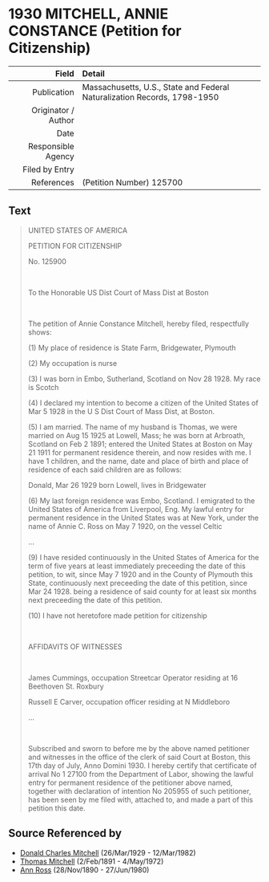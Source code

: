 ﻿---
layout: page
permalink: /sources/s88444891
---

# 1930 MITCHELL, ANNIE CONSTANCE (Petition for Citizenship)

Field | Detail
---:|:---
Publication | Massachusetts, U.S., State and Federal Naturalization Records, 1798-1950
Originator / Author | 
Date | 
Responsible Agency | 
Filed by Entry | 
References | (Petition Number) 125700

## Text

> UNITED STATES OF AMERICA
>
> PETITION FOR CITIZENSHIP
>
> No. 125900
>
> <br/>
>
> To the Honorable US Dist Court of Mass Dist at Boston
>
> <br/>
>
> The petition of Annie Constance Mitchell, hereby filed, respectfully shows:
>
> (1) My place of residence is State Farm, Bridgewater, Plymouth
>
> (2) My occupation is nurse
>
> (3) I was born in Embo, Sutherland, Scotland on Nov 28 1928. My race is Scotch
>
> (4) I declared my intention to become a citizen of the United States of Mar 5 1928 in the U S Dist Court of Mass Dist, at Boston.
>
> (5) I am married. The name of my husband is Thomas, we were married on Aug 15 1925 at Lowell, Mass; he was born at Arbroath, Scotland on Feb 2 1891; entered the United States at Boston on May 21 1911 for permanent residence therein, and now resides with me. I have 1 children, and the name, date and place of birth and place of residence of each said children are as follows:
>
> Donald, Mar 26 1929 born Lowell, lives in Bridgewater
>
> (6) My last foreign residence was Embo, Scotland. I emigrated to the United States of America from Liverpool, Eng. My lawful entry for permanent residence in the United States was at New York, under the name of Annie C. Ross on May 7 1920, on the vessel Celtic
>
> ...
>
> (9) I have resided continuously in the United States of America for the term of five years at least immediately preceeding the date of this petition, to wit, since May 7 1920 and in the County of Plymouth this State, continuously next preceeding the date of this petition, since Mar 24 1928. being a residence of said county for at least six months next preceeding the date of this petition.
>
> (10) I have not heretofore made petition for citizenship
>
> <br/>
>
> AFFIDAVITS OF WITNESSES
>
> <br/>
>
> James Cummings, occupation Streetcar Operator residing at 16 Beethoven St. Roxbury
>
> Russell E Carver, occupation officer residing at N Middleboro
>
> ...
>
> <br/>
>
> Subscribed and sworn to before me by the above named petitioner and witnesses in the office of the clerk of said Court at Boston, this 17th day of July, Anno Domini 1930. I hereby certify that certificate of arrival No 1 27100 from the Department of Labor, showing the lawful entry for permanent residence of the petitioner above named, together with declaration of intention No 205955 of such petitioner, has been seen by me filed with, attached to, and made a part of this petition this date.
>

## Source Referenced by

* [Donald Charles Mitchell](../people/@49269448@-donald-charles-mitchell-b1929-3-26-d1982-3-12.md) (26/Mar/1929 - 12/Mar/1982)
* [Thomas Mitchell](../people/@65815518@-thomas-mitchell-b1891-2-2-d1972-5-4.md) (2/Feb/1891 - 4/May/1972)
* [Ann Ross](../people/@52613824@-ann-ross-b1890-11-28-d1980-6-27.md) (28/Nov/1890 - 27/Jun/1980)

